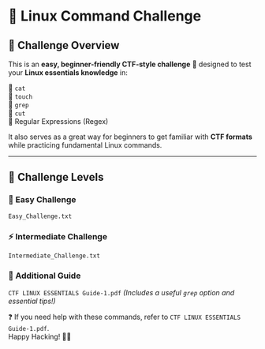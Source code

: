 
# 🚀 Linux Command Challenge  

## 📌 Challenge Overview  
This is an **easy, beginner-friendly CTF-style challenge** 🏁 designed to test your **Linux essentials knowledge** in:  

🔹 `cat`  
🔹 `touch`  
🔹 `grep`  
🔹 `cut`  
🔹 Regular Expressions (Regex)  

It also serves as a great way for beginners to get familiar with **CTF formats** while practicing fundamental Linux commands.  

---

## 🎯 Challenge Levels  

### 🔰 Easy Challenge  
 `Easy_Challenge.txt`  


### ⚡ Intermediate Challenge  
`Intermediate_Challenge.txt` 


### 📖 Additional Guide  
`CTF LINUX ESSENTIALS Guide-1.pdf` *(Includes a useful `grep` option and essential tips!)*  


❓ If you need help with these commands, refer to `CTF LINUX ESSENTIALS Guide-1.pdf`.  
Happy Hacking! 🚀🐧 
